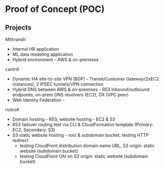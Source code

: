 # Proof of Concept (POC)

## Projects

Mithrandir
* Internal HR application
* ML data modeling application
* Hybrid environment - AWS & on-premises

cantrill
* Dynamic HA site-to-site VPN (BGP) - Transit/Customer Gateway(2xEC2 instances), 2 IPSEC tunnels/VPN connection
* Hybrid DNS between AWS & on-premises - R53 inbound/outbound endpoints, on-prem DNS resolvers (EC2), DX (VPC peer)
* Web Identity Federation -

rickroll
* Domain hosting - R53, website hosting - EC2 & S3
* R53 failover routing test via CLI & CloudFormation template (Primary: EC2, Secondary: S3)
* S3 static website hosting - root & subdomain bucket; testing HTTP redirect
   * testing CloudFront distribution domain name URL, S3 origin: static website (subdomain bucket)
   * testing CloudFront OAI on S3 origin: static website (subdomain bucket)
